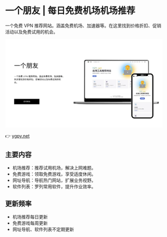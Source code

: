 # 一个朋友 | 每日免费机场机场推荐

一个免费 VPN 推荐网站。涵盖免费机场、加速器等。在这里找到价格折扣、促销活动以及免费试用的机会。

![一个免费 VPN 推荐网站](ygpy_net.webp)

👉 [ygpy.net](https://ygpy.net/)

## 主要内容

- 机场推荐：推荐试用机场，解决上网难题。
- 免费游戏：领取免费游戏，享受适度休闲。
- 网址导航：导航热门网站，扩展业务视野。
- 软件列表：罗列常用软件，提升作业效率。

## 更新频率

- 机场推荐每日更新
- 免费游戏每周更新
- 网址导航、软件列表不定期更新
